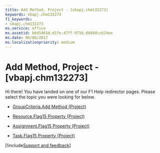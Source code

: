 ```yaml
---
title: Add Method, Project - [vbapj.chm132273]
keywords: vbapj.chm132273
f1_keywords:
- vbapj.chm132273
ms.service: office
ms.assetid: b6d5465d-d1fe-47ff-9756-86944cc624ee
ms.date: 06/08/2017
ms.localizationpriority: medium
---
```



# Add Method, Project - [vbapj.chm132273]

Hi there! You have landed on one of our F1 Help redirector pages. Please select the topic you were looking for below.

- [GroupCriteria.Add Method (Project)](https://msdn.microsoft.com/library/6356acb9-0dbf-6e5e-e353-9673c3ed8097%28Office.15%29.aspx)

- [Resource.Flag15 Property (Project)](https://msdn.microsoft.com/library/5adc1e9e-cf5e-d19a-8e12-b80110766b88%28Office.15%29.aspx)

- [Assignment.Flag15 Property (Project)](https://msdn.microsoft.com/library/d9c0e683-007c-99c7-fb5a-b8085e51c491%28Office.15%29.aspx)

- [Task.Flag15 Property (Project)](https://msdn.microsoft.com/library/3070a2f3-a630-77db-9404-ec07fa9728df%28Office.15%29.aspx)

[!include[Support and feedback](~/includes/feedback-boilerplate.md)]